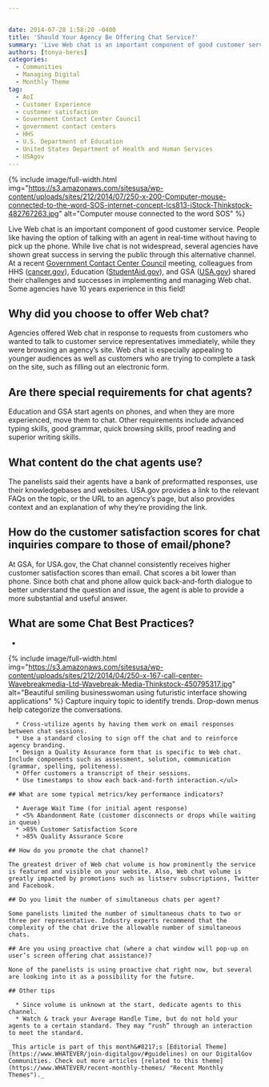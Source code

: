 ```yaml
---


date: 2014-07-28 1:58:20 -0400
title: 'Should Your Agency Be Offering Chat Service?'
summary: 'Live Web chat is an important component of good customer service. People like having the option of talking with an agent in real-time without having to pick up the phone. While live chat is not widespread, several agencies have shown great success in serving the public through this alternative channel. At a recent Government Contact'
authors: [tonya-beres]
categories:
  - Communities
  - Managing Digital
  - Monthly Theme
tag:
  - AoI
  - Customer Experience
  - customer satisfaction
  - Government Contact Center Council
  - government contact centers
  - HHS
  - U.S. Department of Education
  - United States Department of Health and Human Services
  - USAgov
---
```



{% include image/full-width.html img="https://s3.amazonaws.com/sitesusa/wp-content/uploads/sites/212/2014/07/250-x-200-Computer-mouse-connected-to-the-word-SOS-internet-concept-lcs813-iStock-Thinkstock-482767263.jpg" alt="Computer mouse connected to the word SOS" %} 

Live Web chat is an important component of good customer service. People like having the option of talking with an agent in real-time without having to pick up the phone. While live chat is not widespread, several agencies have shown great success in serving the public through this alternative channel. At a recent [Government Contact Center Council](https://www.WHATEVER/communities/government-contact-center-council-g3c/ "Government Contact Center Council (G3C)") meeting, colleagues from HHS ([cancer.gov](http://www.cancer.gov/)), Education ([StudentAid.gov](https://studentaid.ed.gov/)), and GSA ([USA.gov](http://www.usa.gov/)) shared their challenges and successes in implementing and managing Web chat. Some agencies have 10 years experience in this field!

## Why did you choose to offer Web chat?

Agencies offered Web chat in response to requests from customers who wanted to talk to customer service representatives immediately, while they were browsing an agency’s site. Web chat is especially appealing to younger audiences as well as customers who are trying to complete a task on the site, such as filling out an electronic form.

## Are there special requirements for chat agents?

Education and GSA start agents on phones, and when they are more experienced, move them to chat. Other requirements include advanced typing skills, good grammar, quick browsing skills, proof reading and superior writing skills.

## What content do the chat agents use?

The panelists said their agents have a bank of preformatted responses, use their knowledgebases and websites. USA.gov provides a link to the relevant FAQs on the topic, or the URL to an agency’s page, but also provides context and an explanation of why they’re providing the link.

## How do the customer satisfaction scores for chat inquiries compare to those of email/phone?

At GSA, for USA.gov, the Chat channel consistently receives higher customer satisfaction scores than email. Chat scores a bit lower than phone. Since both chat and phone allow quick back-and-forth dialogue to better understand the question and issue, the agent is able to provide a more substantial and useful answer.

## What are some Chat Best Practices?

  * 
{% include image/full-width.html img="https://s3.amazonaws.com/sitesusa/wp-content/uploads/sites/212/2014/04/250-x-167-call-center-Wavebreakmedia-Ltd-Wavebreak-Media-Thinkstock-450795317.jpg" alt="Beautiful smiling businesswoman using futuristic interface showing applications" %} 
    Capture inquiry topic to identify trends. Drop-down menus help categorize the conversations.</li> 
    
      * Cross-utilize agents by having them work on email responses between chat sessions.
      * Use a standard closing to sign off the chat and to reinforce agency branding.
      * Design a Quality Assurance form that is specific to Web chat. Include components such as assessment, solution, communication (grammar, spelling, politeness).
      * Offer customers a transcript of their sessions.
      * Use timestamps to show each back-and-forth interaction.</ul> 
    
    ## What are some typical metrics/key performance indicators?
    
      * Average Wait Time (for initial agent response)
      * <5% Abandonment Rate (customer disconnects or drops while waiting in queue)
      * >85% Customer Satisfaction Score
      * >85% Quality Assurance Score
    
    ## How do you promote the chat channel?
    
    The greatest driver of Web chat volume is how prominently the service is featured and visible on your website. Also, Web chat volume is greatly impacted by promotions such as listserv subscriptions, Twitter and Facebook.
    
    ## Do you limit the number of simultaneous chats per agent?
    
    Some panelists limited the number of simultaneous chats to two or three per representative. Industry experts recommend that the complexity of the chat drive the allowable number of simultaneous chats.
    
    ## Are you using proactive chat (where a chat window will pop-up on user’s screen offering chat assistance)?
    
    None of the panelists is using proactive chat right now, but several are looking into it as a possibility for the future.
    
    ## Other tips
    
      * Since volume is unknown at the start, dedicate agents to this channel.
      * Watch & track your Average Handle Time, but do not hold your agents to a certain standard. They may “rush” through an interaction to meet the standard.
    
    _This article is part of this month&#8217;s [Editorial Theme](https://www.WHATEVER/join-digitalgov/#guidelines) on our DigitalGov Communities. Check out more articles [related to this theme](https://www.WHATEVER/recent-monthly-themes/ "Recent Monthly Themes")._